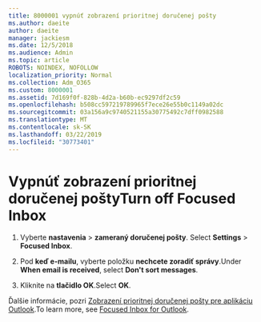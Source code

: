 ```yaml
---
title: 8000001 vypnúť zobrazení prioritnej doručenej pošty
ms.author: daeite
author: daeite
manager: jackiesm
ms.date: 12/5/2018
ms.audience: Admin
ms.topic: article
ROBOTS: NOINDEX, NOFOLLOW
localization_priority: Normal
ms.collection: Adm_O365
ms.custom: 8000001
ms.assetid: 7d169f0f-828b-4d2a-b60b-ec9297df2c59
ms.openlocfilehash: b508cc597219789965f7ece26e55b0c1149a02dc
ms.sourcegitcommit: 03a156a9c9740521155a30775492c7dff0982588
ms.translationtype: MT
ms.contentlocale: sk-SK
ms.lasthandoff: 03/22/2019
ms.locfileid: "30773401"
---
```

# <a name="turn-off-focused-inbox"></a><span data-ttu-id="94fd2-102">Vypnúť zobrazení prioritnej doručenej pošty</span><span class="sxs-lookup"><span data-stu-id="94fd2-102">Turn off Focused Inbox</span></span>

1. <span data-ttu-id="94fd2-103">Vyberte **nastavenia** \> **zameraný doručenej pošty**.  </span><span class="sxs-lookup"><span data-stu-id="94fd2-103">Select **Settings**  \> **Focused Inbox**.</span></span>
    
2. <span data-ttu-id="94fd2-104">Pod **keď e-mailu**, vyberte položku **nechcete zoradiť správy**.</span><span class="sxs-lookup"><span data-stu-id="94fd2-104">Under **When email is received**, select **Don't sort messages**.</span></span>
    
3. <span data-ttu-id="94fd2-105">Kliknite na **tlačidlo OK**.</span><span class="sxs-lookup"><span data-stu-id="94fd2-105">Select **OK**.</span></span>
    
<span data-ttu-id="94fd2-106">Ďalšie informácie, pozri [Zobrazení prioritnej doručenej pošty pre aplikáciu Outlook](https://go.microsoft.com/fwlink/p/?linkid=873108).</span><span class="sxs-lookup"><span data-stu-id="94fd2-106">To learn more, see [Focused Inbox for Outlook](https://go.microsoft.com/fwlink/p/?linkid=873108).</span></span>
  

